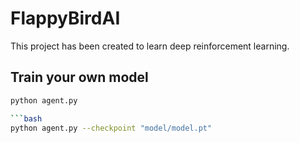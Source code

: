 # FlappyBirdAI

This project has been created to learn deep reinforcement learning. </br>

## Train your own model

```bash
python agent.py

```bash
python agent.py --checkpoint "model/model.pt"
